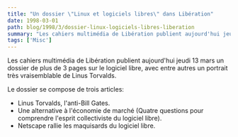 ```yaml
---
title: "Un dossier \"Linux et logiciels libres\" dans Libération"
date: 1998-03-01
path: blog/1998/3/dossier-linux-logiciels-libres-liberation
summary: "Les cahiers multimédia de Libération publient aujourd'hui jeudi 13 mars un dossier de plus de 3 pages sur le logiciel libre, avec entre autres un portrait très vraisemblable de Linus Torvalds."
tags: ['Misc']
---
```


<P>Les cahiers multimédia de Libération publient aujourd'hui
jeudi 13 mars un dossier de plus de 3 pages sur le logiciel libre,
avec entre autres un portrait très vraisemblable de Linus Torvalds.
</P>

<P>
Le dossier se compose de trois articles:
<UL>

<LI>Linus Torvalds, l'anti-Bill Gates.

<LI>Une alternative à l'économie de marché (Quatre questions pour comprendre
l'esprit collectiviste du logiciel libre).

<LI>Netscape rallie les maquisards du logiciel libre.

</UL>

</P>



